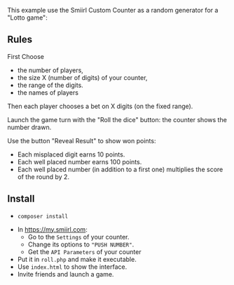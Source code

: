 
This example use the Smiirl Custom Counter as a random generator for a "Lotto game":

## Rules ##
First Choose 
- the number of players, 
- the size X (number of digits) of your counter, 
- the range of the digits.
- the names of players

Then each player chooses a bet on X digits (on the fixed range).

Launch the game turn with the "Roll the dice" button: 
the counter shows the number drawn.

Use the button "Reveal Result" to show won points:

- Each misplaced digit earns 10 points.
- Each well placed number earns 100 points.
- Each well placed number (in addition to a first one) multiplies the score of the round by 2.




## Install
- ```
  composer install
  ```
- In https://my.smiirl.com:
    - Go to the `Settings` of your counter.
    - Change its options to `"PUSH NUMBER"`. 
    - Get the `API Parameters` of your counter
- Put it in `roll.php` and make it executable.
- Use `index.html` to show the interface.
- Invite friends and launch a game.
 
